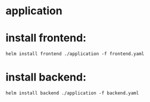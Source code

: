 # application

# install frontend:

```
helm install frontend ./application -f frontend.yaml
```


# install backend:

```
helm install backend ./application -f backend.yaml